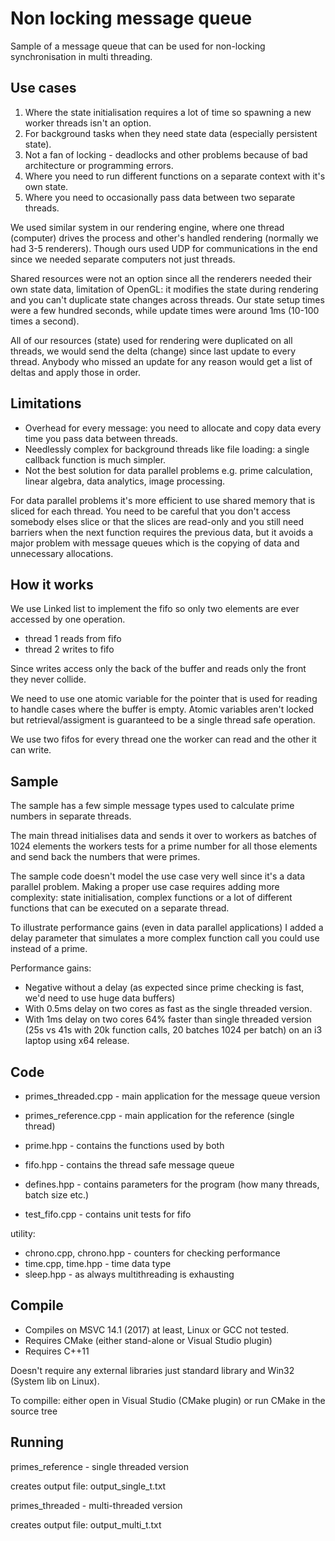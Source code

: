 # Non locking message queue
Sample of a message queue that can be used for non-locking synchronisation in multi threading.

## Use cases
1. Where the state initialisation requires a lot of time so spawning a new worker threads isn't an option.
2. For background tasks when they need state data (especially persistent state).
3. Not a fan of locking - deadlocks and other problems because of bad architecture or programming errors.
4. Where you need to run different functions on a separate context with it's own state.
5. Where you need to occasionally pass data between two separate threads.

We used similar system in our rendering engine, where one thread (computer) drives the process and other's handled rendering (normally we had 3-5 renderers). Though ours used UDP for communications in the end since we needed separate computers not just threads.

Shared resources were not an option since all the renderers needed their own state data, limitation of OpenGL: it modifies the state during rendering and you can't duplicate state changes across threads.
Our state setup times were a few hundred seconds, while update times were around 1ms (10-100 times a second).

All of our resources (state) used for rendering were duplicated on all threads, we would send the delta (change) since last update to every thread.
Anybody who missed an update for any reason would get a list of deltas and apply those in order.

## Limitations
* Overhead for every message: you need to allocate and copy data every time you pass data between threads.
* Needlessly complex for background threads like file loading: a single callback function is much simpler.
* Not the best solution for data parallel problems e.g. prime calculation, linear algebra, data analytics, image processing.

For data parallel problems it's more efficient to use shared memory that is sliced for each thread. You need to be careful that you don't access somebody elses slice or that the slices are read-only and you still need barriers when the next function requires the previous data, but it avoids a major problem with message queues which is the copying of data and unnecessary allocations.

## How it works
We use Linked list to implement the fifo so only two elements are ever accessed by one operation.
* thread 1 reads from fifo
* thread 2 writes to fifo

Since writes access only the back of the buffer and reads only the front they never collide.

We need to use one atomic variable for the pointer that is used for reading to handle cases where the buffer is empty. Atomic variables aren't locked but retrieval/assigment is guaranteed to be a single thread safe operation.

We use two fifos for every thread one the worker can read and the other it can write.

## Sample
The sample has a few simple message types used to calculate prime numbers in separate threads.

The main thread initialises data and sends it over to workers as batches of 1024 elements the workers tests for a prime number for all those elements and send back the numbers that were primes.

The sample code doesn't model the use case very well since it's a data parallel problem.
Making a proper use case requires adding more complexity: state initialisation, complex functions or a lot of different functions that can be executed on a separate thread.

To illustrate performance gains (even in data parallel applications) I added a delay parameter that simulates a more complex function call you could use instead of a prime.

Performance gains:
* Negative without a delay (as expected since prime checking is fast, we'd need to use huge data buffers)
* With 0.5ms delay on two cores as fast as the single threaded version.
* With 1ms delay on two cores 64% faster than single threaded version (25s vs 41s with 20k function calls, 20 batches 1024 per batch) on an i3 laptop using x64 release.

## Code
* primes_threaded.cpp - main application for the message queue version
* primes_reference.cpp - main application for the reference (single thread)

* prime.hpp - contains the functions used by both
* fifo.hpp - contains the thread safe message queue
* defines.hpp - contains parameters for the program (how many threads, batch size etc.)

* test_fifo.cpp - contains unit tests for fifo

utility:
* chrono.cpp, chrono.hpp - counters for checking performance
* time.cpp, time.hpp     - time data type
* sleep.hpp              - as always multithreading is exhausting


## Compile
* Compiles on MSVC 14.1 (2017) at least, Linux or GCC not tested.
* Requires CMake (either stand-alone or Visual Studio plugin)
* Requires C++11

Doesn't require any external libraries just standard library and Win32 (System lib on Linux).

To compille: either open in Visual Studio (CMake plugin) or run CMake in the source tree

## Running
primes_reference - single threaded version

creates output file: output_single_t.txt

primes_threaded - multi-threaded version

creates output file: output_multi_t.txt

